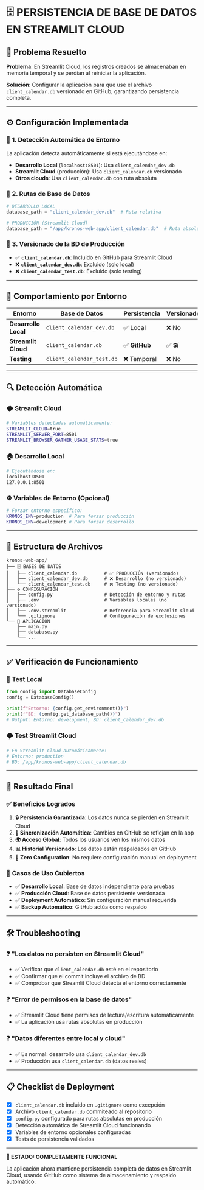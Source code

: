 # 🗄️ PERSISTENCIA DE BASE DE DATOS EN STREAMLIT CLOUD

## 🎯 **Problema Resuelto**

**Problema**: En Streamlit Cloud, los registros creados se almacenaban en memoria temporal y se perdían al reiniciar la aplicación.

**Solución**: Configurar la aplicación para que use el archivo `client_calendar.db` versionado en GitHub, garantizando persistencia completa.

---

## ⚙️ **Configuración Implementada**

### 🔧 **1. Detección Automática de Entorno**

La aplicación detecta automáticamente si está ejecutándose en:

- **Desarrollo Local** (`localhost:8501`): Usa `client_calendar_dev.db`
- **Streamlit Cloud** (producción): Usa `client_calendar.db` versionado
- **Otros clouds**: Usa `client_calendar.db` con ruta absoluta

### 📁 **2. Rutas de Base de Datos**

```python
# DESARROLLO LOCAL
database_path = "client_calendar_dev.db"  # Ruta relativa

# PRODUCCIÓN (Streamlit Cloud)
database_path = "/app/kronos-web-app/client_calendar.db"  # Ruta absoluta
```

### 🔄 **3. Versionado de la BD de Producción**

- ✅ **`client_calendar.db`**: Incluido en GitHub para Streamlit Cloud
- ❌ **`client_calendar_dev.db`**: Excluido (solo local)
- ❌ **`client_calendar_test.db`**: Excluido (solo testing)

---

## 🚀 **Comportamiento por Entorno**

| Entorno | Base de Datos | Persistencia | Versionado |
|---------|---------------|-------------|------------|
| **Desarrollo Local** | `client_calendar_dev.db` | ✅ Local | ❌ No |
| **Streamlit Cloud** | `client_calendar.db` | ✅ **GitHub** | ✅ **Sí** |
| **Testing** | `client_calendar_test.db` | ❌ Temporal | ❌ No |

---

## 🔍 **Detección Automática**

### 🌩️ **Streamlit Cloud**
```bash
# Variables detectadas automáticamente:
STREAMLIT_CLOUD=true
STREAMLIT_SERVER_PORT=8501
STREAMLIT_BROWSER_GATHER_USAGE_STATS=true
```

### 🏠 **Desarrollo Local**
```bash
# Ejecutándose en:
localhost:8501
127.0.0.1:8501
```

### ⚙️ **Variables de Entorno (Opcional)**
```bash
# Forzar entorno específico:
KRONOS_ENV=production  # Para forzar producción
KRONOS_ENV=development # Para forzar desarrollo
```

---

## 📂 **Estructura de Archivos**

```
kronos-web-app/
├── 🗄️ BASES DE DATOS
│   ├── client_calendar.db          # ✅ PRODUCCIÓN (versionado)
│   ├── client_calendar_dev.db      # ❌ Desarrollo (no versionado)
│   └── client_calendar_test.db     # ❌ Testing (no versionado)
├── ⚙️ CONFIGURACIÓN
│   ├── config.py                   # Detección de entorno y rutas
│   ├── .env                        # Variables locales (no versionado)
│   ├── .env.streamlit              # Referencia para Streamlit Cloud
│   └── .gitignore                  # Configuración de exclusiones
└── 🚀 APLICACIÓN
    ├── main.py
    ├── database.py
    └── ...
```

---

## ✅ **Verificación de Funcionamiento**

### 🧪 **Test Local**
```python
from config import DatabaseConfig
config = DatabaseConfig()

print(f"Entorno: {config.get_environment()}")
print(f"BD: {config.get_database_path()}")
# Output: Entorno: development, BD: client_calendar_dev.db
```

### 🌩️ **Test Streamlit Cloud**
```python
# En Streamlit Cloud automáticamente:
# Entorno: production
# BD: /app/kronos-web-app/client_calendar.db
```

---

## 🎉 **Resultado Final**

### ✅ **Beneficios Logrados**

1. **🔒 Persistencia Garantizada**: Los datos nunca se pierden en Streamlit Cloud
2. **🔄 Sincronización Automática**: Cambios en GitHub se reflejan en la app
3. **🌍 Acceso Global**: Todos los usuarios ven los mismos datos
4. **📊 Historial Versionado**: Los datos están respaldados en GitHub
5. **🚀 Zero Configuration**: No requiere configuración manual en deployment

### 🎯 **Casos de Uso Cubiertos**

- ✅ **Desarrollo Local**: Base de datos independiente para pruebas
- ✅ **Producción Cloud**: Base de datos persistente versionada
- ✅ **Deployment Automático**: Sin configuración manual requerida
- ✅ **Backup Automático**: GitHub actúa como respaldo

---

## 🛠️ **Troubleshooting**

### ❓ **"Los datos no persisten en Streamlit Cloud"**
- ✅ Verificar que `client_calendar.db` esté en el repositorio
- ✅ Confirmar que el commit incluye el archivo de BD
- ✅ Comprobar que Streamlit Cloud detecta el entorno correctamente

### ❓ **"Error de permisos en la base de datos"**
- ✅ Streamlit Cloud tiene permisos de lectura/escritura automáticamente
- ✅ La aplicación usa rutas absolutas en producción

### ❓ **"Datos diferentes entre local y cloud"**
- ✅ Es normal: desarrollo usa `client_calendar_dev.db`
- ✅ Producción usa `client_calendar.db` (datos reales)

---

## 📋 **Checklist de Deployment**

- [x] `client_calendar.db` incluido en `.gitignore` como excepción
- [x] Archivo `client_calendar.db` commiteado al repositorio
- [x] `config.py` configurado para rutas absolutas en producción
- [x] Detección automática de Streamlit Cloud funcionando
- [x] Variables de entorno opcionales configuradas
- [x] Tests de persistencia validados

---

**🎉 ESTADO: COMPLETAMENTE FUNCIONAL**

La aplicación ahora mantiene persistencia completa de datos en Streamlit Cloud, usando GitHub como sistema de almacenamiento y respaldo automático.
